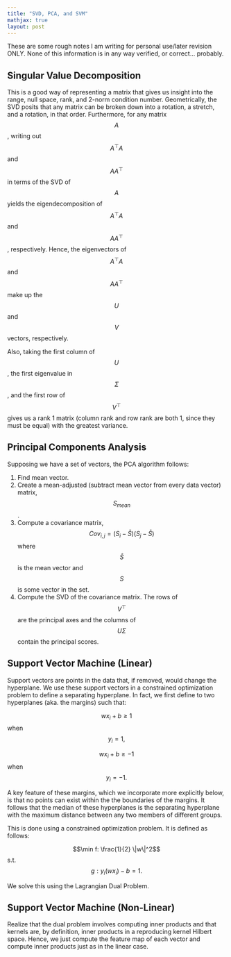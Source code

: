 ```yaml
---
title: "SVD, PCA, and SVM"
mathjax: true
layout: post
---
```

These are some rough notes I am writing for personal use/later revision ONLY.
None of this information is in any way verified, or correct... probably.

## Singular Value Decomposition
This is a good way of representing a matrix that gives us insight into the
range, null space, rank, and 2-norm condition number. Geometrically, the SVD
posits that any matrix can be broken down into a rotation, a stretch, and a
rotation, in that order. Furthermore, for any matrix $$A$$, writing out
$$A^\top A$$ and $$AA^\top$$ in terms of the SVD of $$A$$ yields the
eigendecomposition of $$A^\top A$$ and $$AA^\top$$, respectively. Hence, the
eigenvectors of $$A^\top A$$ and $$AA^\top$$ make up the $$U$$ and $$V$$
vectors, respectively. 

Also, taking the first column of $$U$$, the first eigenvalue in $$\Sigma$$, and
the first row of $$V^\top$$ gives us a rank 1 matrix (column rank and row rank
are both 1, since they must be equal) with the greatest variance.

## Principal Components Analysis
Supposing we have a set of vectors, the PCA algorithm follows:
1. Find mean vector.
2. Create a mean-adjusted (subtract mean vector from every data vector) matrix,
$$S_{mean}$$.
3. Compute a covariance matrix, $$Cov_{i,j} = (S_i-\bar{S})(S_j-\bar{S})$$
where $$\bar{S}$$ is the mean vector and $$S$$ is some vector in the set.
4. Compute the SVD of the covariance matrix. The rows of $$V^\top$$ are the
principal axes and the columns of $$U\Sigma$$ contain the principal scores.

## Support Vector Machine (Linear)
Support vectors are points in the data that, if removed, would change the
hyperplane. We use these support vectors in a constrained optimization problem
to define a separating hyperplane. In fact, we first define to two hyperplanes
(aka. the margins) such that:

$$wx_i+b \geqslant 1$$ when $$y_i = 1,$$

$$wx_i+b \geqslant -1$$ when $$y_i = -1.$$

A key feature of these margins, which we incorporate more explicitly below, is
that no points can exist within the the boundaries of the margins. It follows
that the median of these hyperplanes is the separating hyperplane with the
maximum distance between any two members of different groups.

This is done using a constrained optimization problem. It is defined as
follows:

$$\min f: \frac{1}{2} \|w\|^2$$ s.t. $$g: y_i(wx_i)-b=1.$$

We solve this using the Lagrangian Dual Problem.

## Support Vector Machine (Non-Linear)
Realize that the dual problem involves computing inner products and that
kernels are, by definition, inner products in a reproducing kernel Hilbert
space. Hence, we just compute the feature map of each vector and compute inner
products just as in the linear case.

